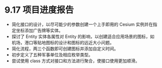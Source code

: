 # 9.17 项目进度报告

- 简化接口的设计，以尽可能少的参数创建一个上手即用的 Cesium 实例并在指定坐标添加广告牌等实体。
- 探讨了 Entity 实体各属性对 Entity 的影响，以创建适合应用场景的图标，如机场，港口等贴地图标的设计和图标的远近大小问题。
- 简化流程，两三个函数即可创建图标并添加自定义时间。
- 初步定义了五种军事单位及相应枚举类型。
- 尝试使用 class 方式对接口和方法进行聚合，使接口使用更加顺滑。
